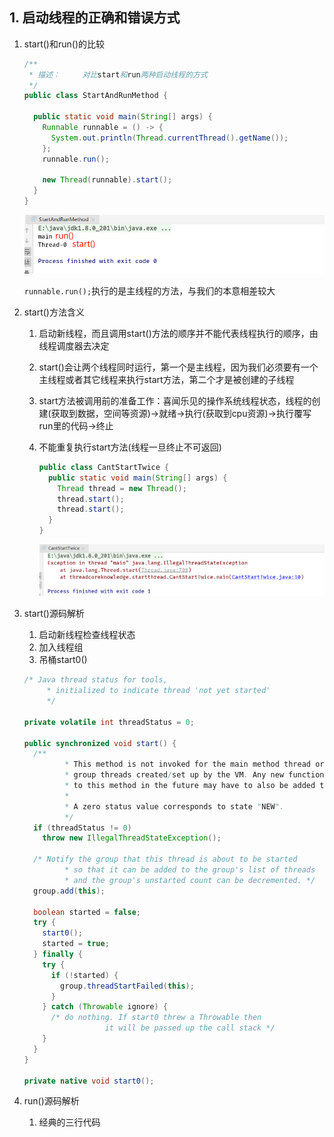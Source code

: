 ## 1. 启动线程的正确和错误方式

1. start()和run()的比较

   ```java
   /**
    * 描述：     对比start和run两种启动线程的方式
    */
   public class StartAndRunMethod {
   
     public static void main(String[] args) {
       Runnable runnable = () -> {
         System.out.println(Thread.currentThread().getName());
       };
       runnable.run();
   
       new Thread(runnable).start();
     }
   }
   ```

   ![1581590030608](assets/1581590030608.png)

   `runnable.run();`执行的是主线程的方法，与我们的本意相差较大

2. start()方法含义

   1. 启动新线程，而且调用start()方法的顺序并不能代表线程执行的顺序，由线程调度器去决定

   2. start()会让两个线程同时运行，第一个是主线程，因为我们必须要有一个主线程或者其它线程来执行start方法，第二个才是被创建的子线程

   3. start方法被调用前的准备工作：喜闻乐见的操作系统线程状态，线程的创建(获取到数据，空间等资源)->就绪->执行(获取到cpu资源)->执行覆写run里的代码->终止

   4. 不能重复执行start方法(线程一旦终止不可返回)

      ```java
      public class CantStartTwice {
        public static void main(String[] args) {
          Thread thread = new Thread();
          thread.start();
          thread.start();
        }
      }
      ```

      ![1581590644839](assets/1581590644839.png)

3. start()源码解析

   1. 启动新线程检查线程状态
   2. 加入线程组
   3. 吊桶start0()

   ```java
   /* Java thread status for tools,
        * initialized to indicate thread 'not yet started'
        */
   
   private volatile int threadStatus = 0;
   
   public synchronized void start() {
     /**
            * This method is not invoked for the main method thread or "system"
            * group threads created/set up by the VM. Any new functionality added
            * to this method in the future may have to also be added to the VM.
            *
            * A zero status value corresponds to state "NEW".
            */
     if (threadStatus != 0)
       throw new IllegalThreadStateException();
   
     /* Notify the group that this thread is about to be started
            * so that it can be added to the group's list of threads
            * and the group's unstarted count can be decremented. */
     group.add(this);
   
     boolean started = false;
     try {
       start0();
       started = true;
     } finally {
       try {
         if (!started) {
           group.threadStartFailed(this);
         }
       } catch (Throwable ignore) {
         /* do nothing. If start0 threw a Throwable then
                     it will be passed up the call stack */
       }
     }
   }
   
   private native void start0();
   ```

4. run()源码解析
   1. 经典的三行代码